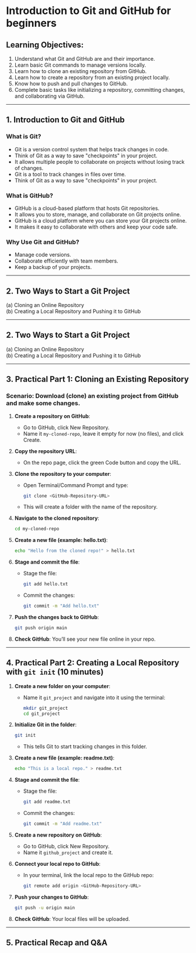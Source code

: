 # Introduction to Git and GitHub for beginners

## Learning Objectives:
1. Understand what Git and GitHub are and their importance.
2. Learn basic Git commands to manage versions locally.
3. Learn how to clone an existing repository from GitHub.
4. Learn how to create a repository from an existing project locally.
5. Know how to push and pull changes to GitHub.
6. Complete basic tasks like initializing a repository, committing changes, and collaborating via GitHub.

---

## 1. Introduction to Git and GitHub

### What is Git?
- Git is a version control system that helps track changes in code.
- Think of Git as a way to save "checkpoints" in your project.
- It allows multiple people to collaborate on projects without losing track of changes.
- Git is a tool to track changes in files over time.
- Think of Git as a way to save "checkpoints" in your project.

### What is GitHub?
- GitHub is a cloud-based platform that hosts Git repositories.
- It allows you to store, manage, and collaborate on Git projects online.
- GitHub is a cloud platform where you can store your Git projects online.
- It makes it easy to collaborate with others and keep your code safe.

### Why Use Git and GitHub?
- Manage code versions.
- Collaborate efficiently with team members.
- Keep a backup of your projects.

---

## 2. Two Ways to Start a Git Project
(a) Cloning an Online Repository  
(b) Creating a Local Repository and Pushing it to GitHub

---

## 2. Two Ways to Start a Git Project
(a) Cloning an Online Repository  
(b) Creating a Local Repository and Pushing it to GitHub

---

## 3. Practical Part 1: Cloning an Existing Repository

### Scenario: Download (clone) an existing project from GitHub and make some changes.

1. **Create a repository on GitHub**:
    - Go to GitHub, click New Repository.
    - Name it `my-cloned-repo`, leave it empty for now (no files), and click Create.

2. **Copy the repository URL**:
    - On the repo page, click the green Code button and copy the URL.

3. **Clone the repository to your computer**:
    - Open Terminal/Command Prompt and type:
      ```bash
      git clone <GitHub-Repository-URL>
      ```
    - This will create a folder with the name of the repository.

4. **Navigate to the cloned repository**:
    ```bash
    cd my-cloned-repo
    ```

5. **Create a new file (example: hello.txt)**:
    ```bash
    echo "Hello from the cloned repo!" > hello.txt
    ```

6. **Stage and commit the file**:
    - Stage the file:
      ```bash
      git add hello.txt
      ```
    - Commit the changes:
      ```bash
      git commit -m "Add hello.txt"
      ```

7. **Push the changes back to GitHub**:
    ```bash
    git push origin main
    ```

8. **Check GitHub**: You’ll see your new file online in your repo.

---

## 4. Practical Part 2: Creating a Local Repository with `git init` (10 minutes)

1. **Create a new folder on your computer**:
    - Name it `git_project` and navigate into it using the terminal:
      ```bash
      mkdir git_project 
      cd git_project
      ```

2. **Initialize Git in the folder**:
    ```bash
    git init
    ```
    - This tells Git to start tracking changes in this folder.

3. **Create a new file (example: readme.txt)**:
    ```bash
    echo "This is a local repo." > readme.txt
    ```

4. **Stage and commit the file**:
    - Stage the file:
      ```bash
      git add readme.txt
      ```
    - Commit the changes:
      ```bash
      git commit -m "Add readme.txt"
      ```

5. **Create a new repository on GitHub**:
    - Go to GitHub, click New Repository.
    - Name it `github_project` and create it.

6. **Connect your local repo to GitHub**:
    - In your terminal, link the local repo to the GitHub repo:
      ```bash
      git remote add origin <GitHub-Repository-URL>
      ```

7. **Push your changes to GitHub**:
    ```bash
    git push -u origin main
    ```

8. **Check GitHub**: Your local files will be uploaded.

---

## 5. Practical Recap and Q&A
